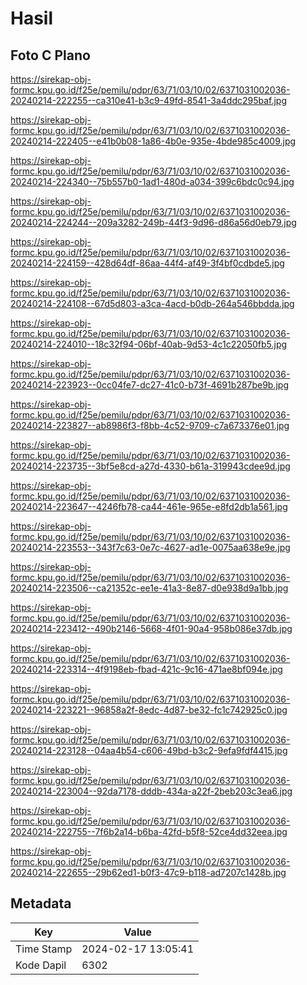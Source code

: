 # Hasil

## Foto C Plano

https://sirekap-obj-formc.kpu.go.id/f25e/pemilu/pdpr/63/71/03/10/02/6371031002036-20240214-222255--ca310e41-b3c9-49fd-8541-3a4ddc295baf.jpg

https://sirekap-obj-formc.kpu.go.id/f25e/pemilu/pdpr/63/71/03/10/02/6371031002036-20240214-222405--e41b0b08-1a86-4b0e-935e-4bde985c4009.jpg

https://sirekap-obj-formc.kpu.go.id/f25e/pemilu/pdpr/63/71/03/10/02/6371031002036-20240214-224340--75b557b0-1ad1-480d-a034-399c6bdc0c94.jpg

https://sirekap-obj-formc.kpu.go.id/f25e/pemilu/pdpr/63/71/03/10/02/6371031002036-20240214-224244--209a3282-249b-44f3-9d96-d86a56d0eb79.jpg

https://sirekap-obj-formc.kpu.go.id/f25e/pemilu/pdpr/63/71/03/10/02/6371031002036-20240214-224159--428d64df-86aa-44f4-af49-3f4bf0cdbde5.jpg

https://sirekap-obj-formc.kpu.go.id/f25e/pemilu/pdpr/63/71/03/10/02/6371031002036-20240214-224108--67d5d803-a3ca-4acd-b0db-264a546bbdda.jpg

https://sirekap-obj-formc.kpu.go.id/f25e/pemilu/pdpr/63/71/03/10/02/6371031002036-20240214-224010--18c32f94-06bf-40ab-9d53-4c1c22050fb5.jpg

https://sirekap-obj-formc.kpu.go.id/f25e/pemilu/pdpr/63/71/03/10/02/6371031002036-20240214-223923--0cc04fe7-dc27-41c0-b73f-4691b287be9b.jpg

https://sirekap-obj-formc.kpu.go.id/f25e/pemilu/pdpr/63/71/03/10/02/6371031002036-20240214-223827--ab8986f3-f8bb-4c52-9709-c7a673376e01.jpg

https://sirekap-obj-formc.kpu.go.id/f25e/pemilu/pdpr/63/71/03/10/02/6371031002036-20240214-223735--3bf5e8cd-a27d-4330-b61a-319943cdee9d.jpg

https://sirekap-obj-formc.kpu.go.id/f25e/pemilu/pdpr/63/71/03/10/02/6371031002036-20240214-223647--4246fb78-ca44-461e-965e-e8fd2db1a561.jpg

https://sirekap-obj-formc.kpu.go.id/f25e/pemilu/pdpr/63/71/03/10/02/6371031002036-20240214-223553--343f7c63-0e7c-4627-ad1e-0075aa638e9e.jpg

https://sirekap-obj-formc.kpu.go.id/f25e/pemilu/pdpr/63/71/03/10/02/6371031002036-20240214-223506--ca21352c-ee1e-41a3-8e87-d0e938d9a1bb.jpg

https://sirekap-obj-formc.kpu.go.id/f25e/pemilu/pdpr/63/71/03/10/02/6371031002036-20240214-223412--490b2146-5668-4f01-90a4-958b086e37db.jpg

https://sirekap-obj-formc.kpu.go.id/f25e/pemilu/pdpr/63/71/03/10/02/6371031002036-20240214-223314--4f9198eb-fbad-421c-9c16-471ae8bf094e.jpg

https://sirekap-obj-formc.kpu.go.id/f25e/pemilu/pdpr/63/71/03/10/02/6371031002036-20240214-223221--96858a2f-8edc-4d87-be32-fc1c742925c0.jpg

https://sirekap-obj-formc.kpu.go.id/f25e/pemilu/pdpr/63/71/03/10/02/6371031002036-20240214-223128--04aa4b54-c606-49bd-b3c2-9efa9fdf4415.jpg

https://sirekap-obj-formc.kpu.go.id/f25e/pemilu/pdpr/63/71/03/10/02/6371031002036-20240214-223004--92da7178-dddb-434a-a22f-2beb203c3ea6.jpg

https://sirekap-obj-formc.kpu.go.id/f25e/pemilu/pdpr/63/71/03/10/02/6371031002036-20240214-222755--7f6b2a14-b6ba-42fd-b5f8-52ce4dd32eea.jpg

https://sirekap-obj-formc.kpu.go.id/f25e/pemilu/pdpr/63/71/03/10/02/6371031002036-20240214-222655--29b62ed1-b0f3-47c9-b118-ad7207c1428b.jpg


## Metadata

| Key        | Value               |
| ---------- | ------------------- |
| Time Stamp | 2024-02-17 13:05:41 |
| Kode Dapil | 6302                |



